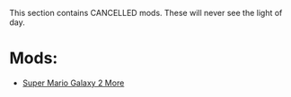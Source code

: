 This section contains CANCELLED mods. These will never see the light of day.

# Mods:
* [Super Mario Galaxy 2 More](https://ionicpixels.github.io/Galaxy-Hack-Database/Cancelled/SMG2More)